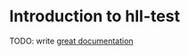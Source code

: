 # Introduction to hll-test

TODO: write [great documentation](http://jacobian.org/writing/great-documentation/what-to-write/)
